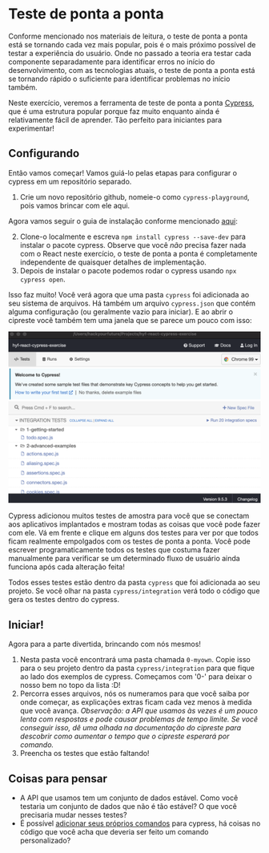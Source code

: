 # Teste de ponta a ponta

Conforme mencionado nos materiais de leitura, o teste de ponta a ponta está se tornando cada vez mais popular, pois é o mais próximo possível de testar a experiência do usuário. Onde no passado a teoria era testar cada componente separadamente para identificar erros no início do desenvolvimento, com as tecnologias atuais, o teste de ponta a ponta está se tornando rápido o suficiente para identificar problemas no início também.

Neste exercício, veremos a ferramenta de teste de ponta a ponta [Cypress](https://www.cypress.io/), que é uma estrutura popular porque faz muito enquanto ainda é relativamente fácil de aprender. Tão perfeito para iniciantes para experimentar!

## Configurando

Então vamos começar! Vamos guiá-lo pelas etapas para configurar o cypress em um repositório separado.

1. Crie um novo repositório github, nomeie-o como `cypress-playground`, pois vamos brincar com ele aqui.

Agora vamos seguir o guia de instalação conforme mencionado [aqui](https://docs.cypress.io/guides/getting-started/installing-cypress):

2. Clone-o localmente e escreva `npm install cypress --save-dev` para instalar o pacote cypress. Observe que você _não_ precisa fazer nada com o React neste exercício, o teste de ponta a ponta é completamente independente de quaisquer detalhes de implementação.
3. Depois de instalar o pacote podemos rodar o cypress usando `npx cypress open`.

Isso faz muito! Você verá agora que uma pasta `cypress` foi adicionada ao seu sistema de arquivos. Há também um arquivo `cypress.json` que contém alguma configuração (ou geralmente vazio para iniciar). E ao abrir o cipreste você também tem uma janela que se parece um pouco com isso:

![Captura de tela da janela Cypress](../../../assets/cypress-window.png)

Cypress adicionou muitos testes de amostra para você que se conectam aos aplicativos implantados e mostram todas as coisas que você pode fazer com ele. Vá em frente e clique em alguns dos testes para ver por que todos ficam realmente empolgados com os testes de ponta a ponta. Você pode escrever programaticamente todos os testes que costuma fazer manualmente para verificar se um determinado fluxo de usuário ainda funciona após cada alteração feita!

Todos esses testes estão dentro da pasta `cypress` que foi adicionada ao seu projeto. Se você olhar na pasta `cypress/integration` verá todo o código que gera os testes dentro do cypress.

## Iniciar!

Agora para a parte divertida, brincando com nós mesmos!

1. Nesta pasta você encontrará uma pasta chamada `0-myown`. Copie isso para o seu projeto dentro da pasta `cypress/integration` para que fique ao lado dos exemplos de cypress. Começamos com '0-' para deixar o nosso bem no topo da lista :D!
2. Percorra esses arquivos, nós os numeramos para que você saiba por onde começar, as explicações extras ficam cada vez menos à medida que você avança. _Observação: a API que usamos às vezes é um pouco lenta com respostas e pode causar problemas de tempo limite. Se você conseguir isso, dê uma olhada na documentação do cipreste para descobrir como aumentar o tempo que o cipreste esperará por comando._
3. Preencha os testes que estão faltando!

## Coisas para pensar

- A API que usamos tem um conjunto de dados estável. Como você testaria um conjunto de dados que não é tão estável? O que você precisaria mudar nesses testes?
- É possível [adicionar seus próprios comandos](https://docs.cypress.io/api/cypress-api/custom-commands) para cypress, há coisas no código que você acha que deveria ser feito um comando personalizado?
